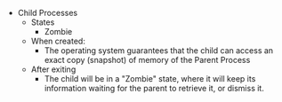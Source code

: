 - Child Processes
	- States
		- Zombie
	- When created:
		- The operating system guarantees that the child can access an exact copy (snapshot) of memory of the Parent Process
	- After exiting
		- The child will be in a "Zombie" state, where it will keep its information waiting for the parent to retrieve it, or dismiss it.